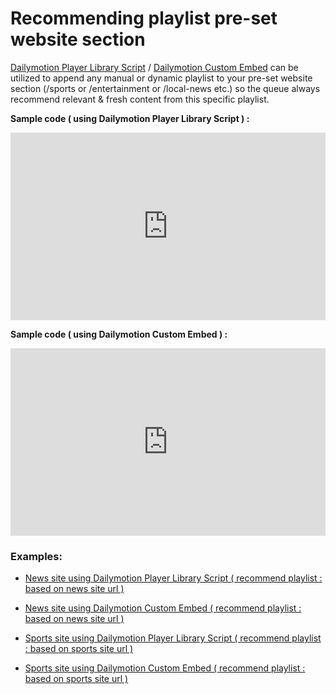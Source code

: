 # Recommending playlist pre-set website section

[Dailymotion Player Library Script](https://developers.dailymotion.com/player/#player-library-script) / [Dailymotion Custom Embed](https://dmvs-apac.github.io/custom-embed-v2/) can be utilized to append any manual or dynamic playlist to your pre-set website section (/sports or /entertainment or /local-news etc.) so the queue always recommend relevant & fresh content from this specific playlist.

**Sample code ( using Dailymotion Player Library Script ) :**
<iframe height="300" style="width: 100%;" scrolling="no" title="Embed playlist according to page origin/url with video" src="https://codepen.io/skhassandaily/embed/gOXgZdx?default-tab=js&editable=true&theme-id=light" frameborder="no" loading="lazy" allowtransparency="true" allowfullscreen="true">
  See the Pen <a href="https://codepen.io/skhassandaily/pen/gOXgZdx">
  Embed playlist according to page origin/url with video</a> by skhassandaily (<a href="https://codepen.io/skhassandaily">@skhassandaily</a>)
  on <a href="https://codepen.io">CodePen</a>.
</iframe>

**Sample code ( using Dailymotion Custom Embed ) :**
<iframe height="300" style="width: 100%;" scrolling="no" title="Embed playlist according to page origin/url with video : CE" src="https://codepen.io/skhassandaily/embed/YzEbpvr?default-tab=js&editable=true&theme-id=light" frameborder="no" loading="lazy" allowtransparency="true" allowfullscreen="true">
  See the Pen <a href="https://codepen.io/skhassandaily/pen/YzEbpvr">
  Embed playlist according to page origin/url with video : CE</a> by skhassandaily (<a href="https://codepen.io/skhassandaily">@skhassandaily</a>)
  on <a href="https://codepen.io">CodePen</a>.
</iframe>

### Examples:

- [News site using Dailymotion Player Library Script ( recommend playlist : based on news site url  )](https://dmvs-apac.github.io/custom-embed-v2/examples/playlist_by_site/news/index.html)
- [News site using Dailymotion Custom Embed ( recommend playlist : based on news site url  )](https://dmvs-apac.github.io/custom-embed-v2/examples/playlist_by_site/news_ce/index.html)

- [Sports site using Dailymotion Player Library Script ( recommend playlist : based on sports site url  )](https://dmvs-apac.github.io/custom-embed-v2/examples/playlist_by_site/sports/index.html)
- [Sports site using Dailymotion Custom Embed ( recommend playlist : based on sports site url  )](https://dmvs-apac.github.io/custom-embed-v2/examples/playlist_by_site/sports_ce/index.html)
